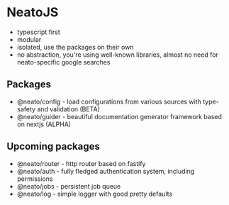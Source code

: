 # NeatoJS

- typescript first
- modular
- isolated, use the packages on their own
- no abstraction, you're using well-known libraries, almost no need for neato-specific google searches

## Packages
- @neato/config - load configurations from various sources with type-safety and validation (BETA)
- @neato/guider - beautiful documentation generator framework based on nextjs (ALPHA)

## Upcoming packages
- @neato/router - http router based on fastify
- @neato/auth - fully fledged authentication system, including permissions
- @neato/jobs - persistent job queue
- @neato/log - simple logger with good pretty defaults
